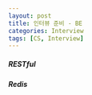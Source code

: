 ```yaml
---
layout: post
title: 인터뷰 준비 - BE
categories: Interview
tags: [CS, Interview]
---
```


##### RESTful

##### Redis

